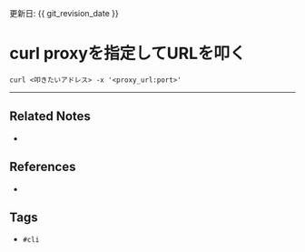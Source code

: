 更新日: {{ git_revision_date }}

# curl proxyを指定してURLを叩く
`curl <叩きたいアドレス> -x '<proxy_url:port>'`

---
## Related Notes
- 

## References
- 

## Tags
- `#cli` 